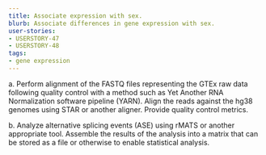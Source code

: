 ```yaml
---
title: Associate expression with sex.
blurb: Associate differences in gene expression with sex.
user-stories:
- USERSTORY-47
- USERSTORY-48
tags:
- gene expression
---
```

a. Perform alignment of the FASTQ files representing the GTEx raw data
following quality control with a method such as Yet Another RNA
Normalization software pipeline (YARN). Align the reads against the
hg38 genomes using STAR or another aligner. Provide quality control
metrics.

b. Analyze alternative splicing events (ASE) using rMATS or another
appropriate tool. Assemble the results of the analysis into a matrix
that can be stored as a file or otherwise to enable statistical
analysis.
